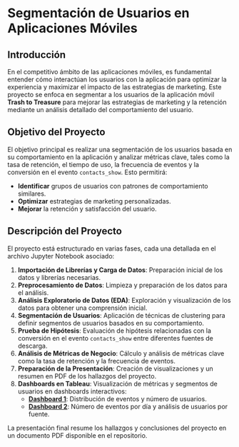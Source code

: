 # Segmentación de Usuarios en Aplicaciones Móviles

## Introducción

En el competitivo ámbito de las aplicaciones móviles, es fundamental entender cómo interactúan los usuarios con la aplicación para optimizar la experiencia y maximizar el impacto de las estrategias de marketing. Este proyecto se enfoca en segmentar a los usuarios de la aplicación móvil **Trash to Treasure** para mejorar las estrategias de marketing y la retención mediante un análisis detallado del comportamiento del usuario.

## Objetivo del Proyecto

El objetivo principal es realizar una segmentación de los usuarios basada en su comportamiento en la aplicación y analizar métricas clave, tales como la tasa de retención, el tiempo de uso, la frecuencia de eventos y la conversión en el evento `contacts_show`. Esto permitirá:

- **Identificar** grupos de usuarios con patrones de comportamiento similares.
- **Optimizar** estrategias de marketing personalizadas.
- **Mejorar** la retención y satisfacción del usuario.

## Descripción del Proyecto

El proyecto está estructurado en varias fases, cada una detallada en el archivo Jupyter Notebook asociado:

1. **Importación de Librerías y Carga de Datos**: Preparación inicial de los datos y librerías necesarias.
2. **Preprocesamiento de Datos**: Limpieza y preparación de los datos para el análisis.
3. **Análisis Exploratorio de Datos (EDA)**: Exploración y visualización de los datos para obtener una comprensión inicial.
4. **Segmentación de Usuarios**: Aplicación de técnicas de clustering para definir segmentos de usuarios basados en su comportamiento.
5. **Prueba de Hipótesis**: Evaluación de hipótesis relacionadas con la conversión en el evento `contacts_show` entre diferentes fuentes de descarga.
6. **Análisis de Métricas de Negocio**: Cálculo y análisis de métricas clave como la tasa de retención y la frecuencia de eventos.
7. **Preparación de la Presentación**: Creación de visualizaciones y un resumen en PDF de los hallazgos del proyecto.
8. **Dashboards en Tableau**: Visualización de métricas y segmentos de usuarios en dashboards interactivos:
   - **[Dashboard 1](https://public.tableau.com/app/profile/barbara.ortiz/viz/Dashboard1_proyectofinal/Dashboard1)**: Distribución de eventos y número de usuarios.
   - **[Dashboard 2](https://public.tableau.com/app/profile/barbara.ortiz/viz/Dashboard2_proyectofinal/Dashboard2)**: Número de eventos por día y análisis de usuarios por fuente.

La presentación final resume los hallazgos y conclusiones del proyecto en un documento PDF disponible en el repositorio.

